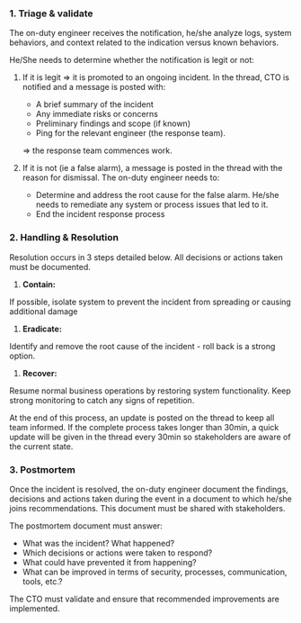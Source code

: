 ### **1. Triage & validate**

The on-duty engineer receives the notification, he/she analyze logs, system
behaviors, and context related to the indication versus known behaviors.

He/She needs to determine whether the notification is legit or not:

1. If it is legit ⇒ it is promoted to an ongoing incident. In the thread, CTO is
   notified and a message is posted with:

   - A brief summary of the incident
   - Any immediate risks or concerns
   - Preliminary findings and scope (if known)
   - Ping for the relevant engineer (the response team).

   ⇒ the response team commences work.

2. If it is not (ie a false alarm), a message is posted in the thread with the
   reason for dismissal. The on-duty engineer needs to:
   - Determine and address the root cause for the false alarm. He/she needs to
     remediate any system or process issues that led to it.
   - End the incident response process

### **2. Handling & Resolution**

Resolution occurs in 3 steps detailed below. All decisions or actions taken must
be documented.

1. **Contain:**

If possible, isolate system to prevent the incident from spreading or causing
additional damage

1. **Eradicate:**

Identify and remove the root cause of the incident - roll back is a strong
option.

1. **Recover:**

Resume normal business operations by restoring system functionality. Keep strong
monitoring to catch any signs of repetition.

At the end of this process, an update is posted on the thread to keep all team
informed. If the complete process takes longer than 30min, a quick update will
be given in the thread every 30min so stakeholders are aware of the current
state.

### **3. Postmortem**

Once the incident is resolved, the on-duty engineer document the findings,
decisions and actions taken during the event in a document to which he/she joins
recommendations. This document must be shared with stakeholders.

The postmortem document must answer:

- What was the incident? What happened?
- Which decisions or actions were taken to respond?
- What could have prevented it from happening?
- What can be improved in terms of security, processes, communication, tools,
  etc.?

The CTO must validate and ensure that recommended improvements are implemented.
